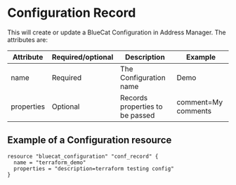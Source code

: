 # Configuration Record
 This will create or update a BlueCat Configuration in Address Manager. The attributes are:

| Attribute | Required/optional | Description | Example |
| --- | --- | --- | --- |
| name | Required | The Configuration name | Demo |
| properties | Optional | Records properties to be passed | comment=My comments |


## Example of a Configuration resource
    resource "bluecat_configuration" "conf_record" {
      name = "terraform_demo"
      properties = "description=terraform testing config"
    }
